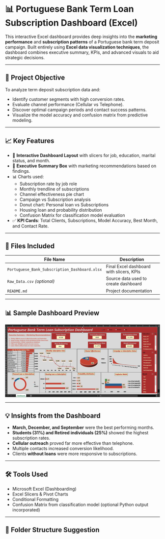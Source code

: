 # 📊 Portuguese Bank Term Loan Subscription Dashboard (Excel)

This interactive Excel dashboard provides deep insights into the **marketing performance** and **subscription patterns** of a Portuguese bank term deposit campaign. Built entirely using **Excel data visualization techniques**, the dashboard combines executive summary, KPIs, and advanced visuals to aid strategic decisions.

---

## 📌 Project Objective

To analyze term deposit subscription data and:
- Identify customer segments with high conversion rates.
- Evaluate channel performance (Cellular vs Telephone).
- Discover optimal campaign periods and contact success patterns.
- Visualize the model accuracy and confusion matrix from predictive modeling.

---

## 📈 Key Features

- 🔴 **Interactive Dashboard Layout** with slicers for job, education, marital status, and month.
- 📌 **Executive Summary Box** with marketing recommendations based on findings.
- 📊 Charts used:
  - Subscription rate by job role
  - Monthly trendline of subscriptions
  - Channel effectiveness pie chart
  - Campaign vs Subscription analysis
  - Donut chart: Personal loan vs Subscriptions
  - Housing loan and probability distribution
  - Confusion Matrix for classification model evaluation
- ✅ **KPI Cards**: Total Clients, Subscriptions, Model Accuracy, Best Month, and Contact Rate.

---

## 📂 Files Included

| File Name                                      | Description                              |
|-----------------------------------------------|------------------------------------------|
| `Portuguese_Bank_Subscription_Dashboard.xlsx` | Final Excel dashboard with slicers, KPIs |
| `Raw_Data.csv` *(optional)*                   | Source data used to create dashboard     |
| `README.md`                                   | Project documentation                    |

---

## 📊 Sample Dashboard Preview

![Dashboard Screenshot](Preview.PNG)

---

## 💡 Insights from the Dashboard

- **March, December, and September** were the best performing months.
- **Students (31%) and Retired individuals (25%)** showed the highest subscription rates.
- **Cellular outreach** proved far more effective than telephone.
- Multiple contacts increased conversion likelihood.
- Clients **without loans** were more responsive to subscriptions.

---

## 🛠️ Tools Used

- Microsoft Excel (Dashboarding)
- Excel Slicers & Pivot Charts
- Conditional Formatting
- Confusion Matrix from classification model (optional Python output incorporated)

---

## 📁 Folder Structure Suggestion

